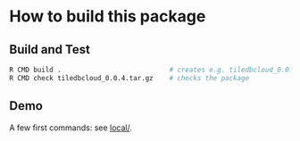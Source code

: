 # How to build this package

## Build and Test

```sh
R CMD build .                           # creates e.g. tiledbcloud_0.0.4.tar.gz
R CMD check tiledbcloud_0.0.4.tar.gz    # checks the package
```

## Demo

A few first commands: see [local/](local/).

